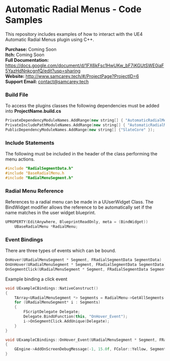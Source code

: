 # Automatic Radial Menus - Code Samples
This repository includes examples of how to interact with the UE4 Automatic Radial Menus plugin using C++.

<strong>Purchase: </strong>Coming Soon</br>
<strong>Itch: </strong>Coming Soon</br>
<strong>Full Documentation: </strong>https://docs.google.com/document/d/1FX6kFsc1HwUKw_bF7iKGUtSWE0iaF5YazHdNnkcgnfQ/edit?usp=sharing</br>
<strong>Website: </strong> http://www.samcarey.tech/#/ProjectPage?ProjectID=6</br>
<strong>Support Email: </strong>contact@samcarey.tech</br>




<h3>Build File</h3>
To access the plugins classes the following dependencies must be added into <strong>ProjectName.build.cs</strong>

```cpp
PrivateDependencyModuleNames.AddRange(new string[] { "AutomaticRadialMenus" });
PrivateIncludePathModuleNames.AddRange(new string[] { "AutomaticRadialMenus" });
PublicDependencyModuleNames.AddRange(new string[] {"SlateCore" });
```
<h3>Include Statements</h3>
The following must be included in the header of the class performing the menu actions.

```cpp
#include "RadialSegmentData.h"
#include "BaseRadialMenu.h
#include "RadialMenuSegment.h"
```

<h3>Radial Menu Reference</h3>

References to a radial menu can be made in a UUserWidget Class. The BindWidget modifier allows the reference to be automatically set if the name matches in the user widget blueprint.
```cpp
UPROPERTY(EditAnywhere, BlueprintReadOnly, meta = (BindWidget))
	UBaseRadialMenu *RadialMenu;
```
<h3>Event Bindings</h3>
There are three types of events which can be bound. 

```cpp
OnHover(URadialMenuSegment * Segment, FRadialSegmentData SegmentData)
OnUnHover(URadialMenuSegment * Segment, FRadialSegmentData SegmentData)
OnSegmentClick(URadialMenuSegment * Segment, FRadialSegmentData SegmentData)
```

Example binding a click event

```cpp
void UExampleCBindings::NativeConstruct()
{
	TArray<URadialMenuSegment *> Segments = RadialMenu->GetAllSegments();
	for (URadialMenuSegment* i : Segments)
	{
		FScriptDelegate Delegate;
		Delegate.BindUFunction(this, "OnHover_Event");
		i->OnSegmentClick.AddUnique(Delegate);
	}
}

void UExampleCBindings::OnHover_Event(URadialMenuSegment * Segment, FRadialSegmentData SegmentData)
{
	GEngine->AddOnScreenDebugMessage(-1, 15.0f, FColor::Yellow, SegmentData.SegmentText.ToString());
}
 ```

